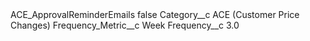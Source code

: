 <?xml version="1.0" encoding="UTF-8"?>
<CustomMetadata xmlns="http://soap.sforce.com/2006/04/metadata" xmlns:xsi="http://www.w3.org/2001/XMLSchema-instance" xmlns:xsd="http://www.w3.org/2001/XMLSchema">
    <label>ACE_ApprovalReminderEmails</label>
    <protected>false</protected>
    <values>
        <field>Category__c</field>
        <value xsi:type="xsd:string">ACE (Customer Price Changes)</value>
    </values>
    <values>
        <field>Frequency_Metric__c</field>
        <value xsi:type="xsd:string">Week</value>
    </values>
    <values>
        <field>Frequency__c</field>
        <value xsi:type="xsd:double">3.0</value>
    </values>
</CustomMetadata>
